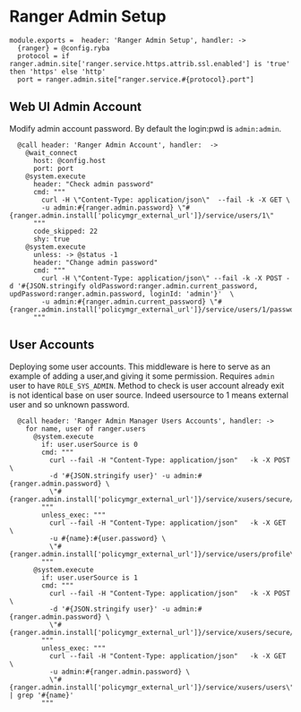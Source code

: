 
# Ranger Admin Setup

    module.exports =  header: 'Ranger Admin Setup', handler: ->
      {ranger} = @config.ryba
      protocol = if ranger.admin.site['ranger.service.https.attrib.ssl.enabled'] is 'true' then 'https' else 'http'
      port = ranger.admin.site["ranger.service.#{protocol}.port"]

## Web UI Admin Account
Modify admin account password. By default the login:pwd  is `admin:admin`.

      @call header: 'Ranger Admin Account', handler:  ->
        @wait_connect
          host: @config.host
          port: port
        @system.execute
          header: "Check admin password"
          cmd: """
            curl -H \"Content-Type: application/json\"  --fail -k -X GET \ 
            -u admin:#{ranger.admin.password} \"#{ranger.admin.install['policymgr_external_url']}/service/users/1\"
          """
          code_skipped: 22
          shy: true
        @system.execute
          unless: -> @status -1
          header: "Change admin password"
          cmd: """
            curl -H \"Content-Type: application/json\" --fail -k -X POST -d '#{JSON.stringify oldPassword:ranger.admin.current_password, updPassword:ranger.admin.password, loginId: 'admin'}'  \ 
            -u admin:#{ranger.admin.current_password} \"#{ranger.admin.install['policymgr_external_url']}/service/users/1/passwordchange\"
          """

## User Accounts
Deploying some user accounts. This middleware is here to serve
as an example of adding a user,and giving it some permission.
Requires `admin` user to have `ROLE_SYS_ADMIN`.
Method to check is user account already exit is not identical base on user source.
Indeed usersource to 1 means external user and so unknown password.

      @call header: 'Ranger Admin Manager Users Accounts', handler: ->
        for name, user of ranger.users
          @system.execute
            if: user.userSource is 0
            cmd: """
              curl --fail -H "Content-Type: application/json"   -k -X POST \ 
              -d '#{JSON.stringify user}' -u admin:#{ranger.admin.password} \
              \"#{ranger.admin.install['policymgr_external_url']}/service/xusers/secure/users\"
            """
            unless_exec: """
              curl --fail -H "Content-Type: application/json"   -k -X GET \ 
              -u #{name}:#{user.password} \
              \"#{ranger.admin.install['policymgr_external_url']}/service/users/profile\"
            """
          @system.execute
            if: user.userSource is 1 
            cmd: """
              curl --fail -H "Content-Type: application/json"   -k -X POST \ 
              -d '#{JSON.stringify user}' -u admin:#{ranger.admin.password} \
              \"#{ranger.admin.install['policymgr_external_url']}/service/xusers/secure/users\"
            """
            unless_exec: """
              curl --fail -H "Content-Type: application/json"   -k -X GET \ 
              -u admin:#{ranger.admin.password} \
              \"#{ranger.admin.install['policymgr_external_url']}/service/xusers/users\" | grep '#{name}'
            """
